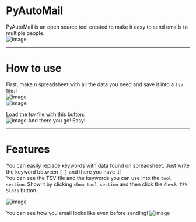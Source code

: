 # PyAutoMail  
PyAutoMail is an open source tool created to make it easy to send emails to multiple people.  
![image](https://user-images.githubusercontent.com/78972830/135732791-28eb237b-e95c-41b7-979e-b01091b54c06.png)  

---

# How to use  
First, make n spreadsheet with all the data you need and save it into a `tsv` file: !  
![image](https://user-images.githubusercontent.com/78972830/135733243-eab52f4c-38a9-449b-8548-70a61e1a162a.png)  
![image](https://user-images.githubusercontent.com/78972830/135733262-bfd7ace6-4fd0-43b6-83bd-78230046af4e.png)


Load the tsv file with this button:  
![image](https://user-images.githubusercontent.com/78972830/135733067-105a3bba-53a0-4d42-abc2-3c687b236a0f.png)
And there you go! Easy!

---

# Features
You can easily replace keywords with data found on spreadsheet. Just write the keyword between `{ }` and there you have it!  
You can see the TSV file and the keywords you can use into the `tool section`.
Show it by clicking `show tool section` and then click the `Check TSV Slots` button.

![image](https://user-images.githubusercontent.com/78972830/135733439-27c00251-8b26-439c-baf4-d9d5b0c5abaa.png)

You can see how you email looks like even before sending!
![image](https://user-images.githubusercontent.com/78972830/135733532-3f564cad-5ad1-4c93-ae8c-ac701408405a.png)

